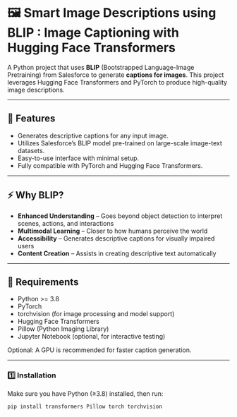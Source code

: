 # 🖼️ Smart Image Descriptions using BLIP : Image Captioning with Hugging Face Transformers

A Python project that uses **BLIP** (Bootstrapped Language-Image Pretraining) from Salesforce to generate **captions for images**. This project leverages Hugging Face Transformers and PyTorch to produce high-quality image descriptions.

---

## 🎯 Features

  - Generates descriptive captions for any input image.
  - Utilizes Salesforce’s BLIP model pre-trained on large-scale image-text datasets.
  - Easy-to-use interface with minimal setup.
  - Fully compatible with PyTorch and Hugging Face Transformers.



---

## ⚡ Why BLIP?
- **Enhanced Understanding** – Goes beyond object detection to interpret scenes, actions, and interactions  
- **Multimodal Learning** – Closer to how humans perceive the world  
- **Accessibility** – Generates descriptive captions for visually impaired users  
- **Content Creation** – Assists in creating descriptive text automatically  

---

## 🚀 Requirements
  - Python >= 3.8
  - PyTorch
  - torchvision (for image processing and model support)
  - Hugging Face Transformers
  - Pillow (Python Imaging Library)
  - Jupyter Notebook (optional, for interactive testing)

Optional: A GPU is recommended for faster caption generation.

---

### 1️⃣ Installation
Make sure you have Python (≥3.8) installed, then run:

```bash
pip install transformers Pillow torch torchvision 
